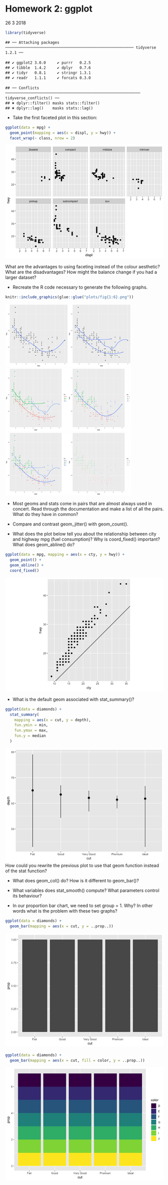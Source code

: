 Homework 2: ggplot
================
26 3 2018

``` r
library(tidyverse)
```

    ## ── Attaching packages ───────────────────────────────────────────────────────── tidyverse 1.2.1 ──

    ## ✔ ggplot2 3.0.0     ✔ purrr   0.2.5
    ## ✔ tibble  1.4.2     ✔ dplyr   0.7.6
    ## ✔ tidyr   0.8.1     ✔ stringr 1.3.1
    ## ✔ readr   1.1.1     ✔ forcats 0.3.0

    ## ── Conflicts ──────────────────────────────────────────────────────────── tidyverse_conflicts() ──
    ## ✖ dplyr::filter() masks stats::filter()
    ## ✖ dplyr::lag()    masks stats::lag()

-   Take the first faceted plot in this section:

``` r
ggplot(data = mpg) + 
  geom_point(mapping = aes(x = displ, y = hwy)) + 
  facet_wrap(~ class, nrow = 2)
```

![](ggplot_2_homework_files/figure-markdown_github/unnamed-chunk-2-1.png)

What are the advantages to using faceting instead of the colour aesthetic? What are the disadvantages? How might the balance change if you had a larger dataset?

-   Recreate the R code necessary to generate the following graphs.

``` r
knitr::include_graphics(glue::glue("plots/fig{1:6}.png"))
```

<img src="plots/fig1.png" width="200" /><img src="plots/fig2.png" width="200" /><img src="plots/fig3.png" width="200" /><img src="plots/fig4.png" width="200" /><img src="plots/fig5.png" width="200" /><img src="plots/fig6.png" width="200" />

-   Most geoms and stats come in pairs that are almost always used in concert. Read through the documentation and make a list of all the pairs. What do they have in common?

-   Compare and contrast geom\_jitter() with geom\_count().

-   What does the plot below tell you about the relationship between city and highway mpg (fuel consumption)? Why is coord\_fixed() important? What does geom\_abline() do?

``` r
ggplot(data = mpg, mapping = aes(x = cty, y = hwy)) +
  geom_point() + 
  geom_abline() +
  coord_fixed()
```

![](ggplot_2_homework_files/figure-markdown_github/unnamed-chunk-4-1.png)

-   What is the default geom associated with stat\_summary()?

``` r
ggplot(data = diamonds) + 
  stat_summary(
    mapping = aes(x = cut, y = depth),
    fun.ymin = min,
    fun.ymax = max,
    fun.y = median
  )
```

![](ggplot_2_homework_files/figure-markdown_github/unnamed-chunk-5-1.png) How could you rewrite the previous plot to use that geom function instead of the stat function?

-   What does geom\_col() do? How is it different to geom\_bar()?

-   What variables does stat\_smooth() compute? What parameters control its behaviour?

-   In our proportion bar chart, we need to set group = 1. Why? In other words what is the problem with these two graphs?

``` r
ggplot(data = diamonds) + 
  geom_bar(mapping = aes(x = cut, y = ..prop..))
```

![](ggplot_2_homework_files/figure-markdown_github/unnamed-chunk-6-1.png)

``` r
ggplot(data = diamonds) + 
  geom_bar(mapping = aes(x = cut, fill = color, y = ..prop..))
```

![](ggplot_2_homework_files/figure-markdown_github/unnamed-chunk-6-2.png)
